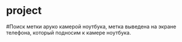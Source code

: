 # project
#Поиск метки аруко камерой ноутбука, метка выведена на экране телефона, который подносим к камере ноутбука.
